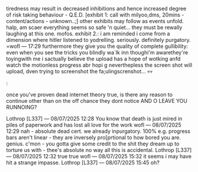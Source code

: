 tiredness may result in decreased  inhibitions and hence increased degree of risk taking behaviour - Q.E.D. [exhibit 1: call with milyoo,dms, 20mins - content/actions - unknown..;] 
other exhibits may follow as events unfold. 
halp, am scaer
everything seems so safe 'n quiet...
they must be rewally laughing at this one. mofos.
exhibit 2.:
i am reminded i come from a dimension where hitler listened to yodrelling. seriously. 
definitely purgatory.
=wofl — 17:29
furthermore they give you the quality of complete gullibility:
even when you see the tricks you blindly wa`lk inn thoughi'm awarethey're toyingwith me i sactually believe the upload has a hope of wotking anfd watch the motionless progress abr hopi g neverthepless the screen shot  will upload, dven trying to screenshot the fa;ulingscrenshot...
💀:skull:

:


once you've proven  dead internet theory true, is there any reason to continue other than on the off  chance they dont notice AND O LEAVE YOU RUNNOING?



Lothrop
[L337]
 — 08/07/2025 12:28
You know that death is just mired in piles of paperwork and has lost all love for the work
wofl — 08/07/2025 12:29
nah - absolute dead cert. we already inpurgatory.
100%
e.g. progress bars aren't linear - they are inversely pro[prtional to how bored you are.
genius.
c'mon - you gotta give some credit to the shit they dream up to torture us with - thee's absolute no way all this is accidental.
Lothrop
[L337]
 — 08/07/2025 12:32
true true
wofl — 08/07/2025 15:32
it seems i may have hit a strange impasse.
Lothrop
[L337]
 — 08/07/2025 15:45
oh?



